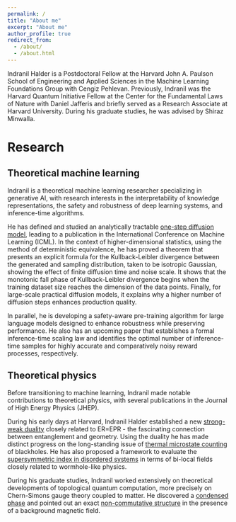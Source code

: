 ```yaml
---
permalink: /
title: "About me"
excerpt: "About me"
author_profile: true
redirect_from: 
  - /about/
  - /about.html
---
```


Indranil Halder is a Postdoctoral Fellow at the Harvard John A. Paulson School of Engineering and Applied Sciences in the Machine Learning Foundations Group with Cengiz Pehlevan. Previously, Indranil was the Harvard Quantum Initiative Fellow at the Center for the Fundamental Laws of Nature with Daniel Jafferis and briefly served as a Research Associate at Harvard University. During his graduate studies, he was advised by Shiraz Minwalla. 



# Research

## Theoretical machine learning 

Indranil is a theoretical machine learning researcher specializing in generative AI, with research interests in the interpretability of knowledge representations, the safety and robustness of deep learning systems, and inference-time algorithms.

He has defined and studied an analytically tractable [one-step diffusion model](https://openreview.net/forum?id=k4Q1ino3p0), leading to a publication in the International Conference on Machine Learning (ICML). In the context of higher-dimensional statistics, using the method of deterministic equivalence, he has proved a theorem that presents an explicit formula for the Kullback-Leibler divergence between the generated and sampling distribution, taken to be isotropic Gaussian, showing the effect of finite diffusion time and noise scale. It shows that the monotonic fall phase of Kullback-Leibler divergence begins when the training dataset size reaches the dimension of the data points. Finally, for large-scale practical diffusion models, it explains why a higher number of diffusion steps enhances production quality. 

In parallel, he is developing a safety-aware pre-training algorithm for large language models designed to enhance robustness while preserving performance. He also has an upcoming paper that establishes a formal inference-time scaling law and identifies the optimal number of inference-time samples for highly accurate and comparatively noisy reward processes, respectively.

## Theoretical physics

Before transitioning to machine learning, Indranil made notable contributions to theoretical physics, with several publications in the Journal of High Energy Physics (JHEP).

During his early days at Harvard, Indranil Halder established a new [strong-weak duality](https://link.springer.com/article/10.1007/JHEP07(2023)049) closely related to ER=EPR - the fascinating connection between entanglement and geometry. Using the duality he has made distinct progress on the long-standing issue of [thermal microstate counting](https://link.springer.com/article/10.1007/JHEP05(2024)136) of blackholes. He has also proposed a framework to evaluate the [supersymmetric index in disordered systems](https://arxiv.org/abs/2504.05379) in terms of bi-local fields closely related to wormhole-like physics.

During his graduate studies, Indranil worked extensively on theoretical developments of topological quantum computation, more precisely on Chern-Simons gauge theory coupled to matter. He discovered a [condensed phase](https://link.springer.com/article/10.1007/JHEP11(2018)177) and pointed out an exact [non-commutative structure](https://link.springer.com/article/10.1007/JHEP11(2019)089) in the presence of a background magnetic field. 
